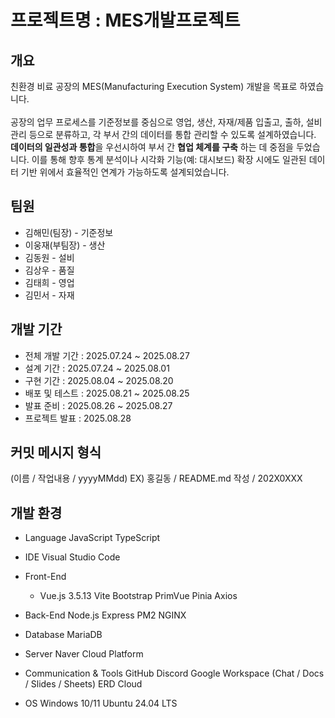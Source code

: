 # 프로젝트명 : MES개발프로젝트

## 개요
친환경 비료 공장의 MES(Manufacturing Execution System) 개발을 목표로 하였습니다.<br /> 
<br />
공장의 업무 프로세스를 기준정보를 중심으로 영업, 생산, 자재/제품 입출고, 출하, 설비 관리 등으로 분류하고, 각 부서 간의 데이터를 통합 관리할 수 있도록 설계하였습니다. **데이터의 일관성과 통합**을 우선시하여 부서 간 **협업 체계를 구축** 하는 데 중점을 두었습니다. 이를 통해 향후 통계 분석이나 시각화 기능(예: 대시보드) 확장 시에도 일관된 데이터 기반 위에서 효율적인 연계가 가능하도록 설계되었습니다.

## 팀원
- 김해민(팀장) - 기준정보
- 이웅재(부팀장) - 생산
- 김동원 - 설비
- 김상우 - 품질
- 김태희 - 영업
- 김민서 - 자재

## 개발 기간
- 전체 개발 기간 : 2025.07.24 ~ 2025.08.27
- 설계 기간 : 2025.07.24 ~ 2025.08.01
- 구현 기간 : 2025.08.04 ~ 2025.08.20
- 배포 및 테스트 : 2025.08.21 ~ 2025.08.25
- 발표 준비 : 2025.08.26 ~ 2025.08.27
- 프로젝트 발표 : 2025.08.28

## 커밋 메시지 형식
(이름 / 작업내용 / yyyyMMdd)
EX) 홍길동 / README.md 작성 / 202X0XXX

## 개발 환경
- Language
JavaScript
TypeScript

- IDE
Visual Studio Code

- Front-End
  - Vue.js 3.5.13
Vite
Bootstrap
PrimVue
Pinia
Axios

- Back-End
Node.js
Express
PM2
NGINX

- Database
MariaDB

- Server
Naver Cloud Platform

- Communication & Tools
GitHub
Discord
Google Workspace (Chat / Docs / Slides / Sheets)
ERD Cloud

- OS
Windows 10/11
Ubuntu 24.04 LTS

